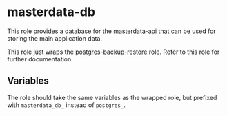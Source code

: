 # masterdata-db

This role provides a database for the masterdata-api that can be used for storing the main application data.

This role just wraps the [postgres-backup-restore](/control-plane/roles/postgres-backup-restore) role. Refer to this role for further documentation.

## Variables

The role should take the same variables as the wrapped role, but prefixed with `masterdata_db_` instead of `postgres_`.
